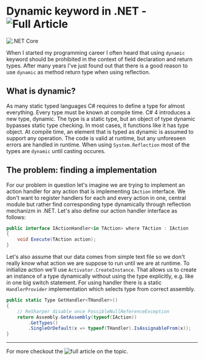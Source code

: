 # Dynamic keyword in .NET - ![Full Article](https://mszynka.pl/articles/csharp-proper-dynamic-usage)

![.NET Core](https://github.com/mszynka/dynamic-type-checking-in-dotnet/workflows/.NET%20Core/badge.svg?branch=master&event=push)

When I started my programming career I often heard that using `dynamic` keyword should be prohibited in the context of field declaration and return types. After many years I've just found out that there is a good reason to use `dynamic` as method return type when using reflection.

## What is dynamic?

As many static typed languages C# requires to define a type for almost everything. Every type must be known at compile time. C# 4 introduces a new type, dynamic. The type is a static type, but an object of type dynamic bypasses static type checking. In most cases, it functions like it has type object. At compile time, an element that is typed as dynamic is assumed to support any operation. The code is valid at runtime, but any unforeseen errors are handled in runtime. When using `System.Reflection` most of the types are `dynamic` until casting occures.

## The problem: finding a implementation

For our problem in question let's imagine we are trying to implement an action handler for any action that is implementing `IAction` interface. We don't want to register handlers for each and every action in one, central module but rather find corresponding type dynamically through reflection mechanizm in .NET. Let's also define our action handler interface as follows: 
```csharp
public interface IActionHandler<in TAction> where TAction : IAction
{
    void Execute(TAction action);
}
```

Let's also assume that our data comes from simple text file so we don't really know what action we are suppose to run until we are at runtime. To initialize action we'll use `Activator.CreateInstance`. That allows us to create an instance of a type dynamically without using the type explicitly, e.g. like in one big switch statement. For using handler there is a static `HandlerProvider` implementation which selects type from correct assembly.

```csharp
public static Type GetHandler<THandler>()
{
    // ReSharper disable once PossibleNullReferenceException
    return Assembly.GetAssembly(typeof(IAction))
        .GetTypes()
        .SingleOrDefault(x => typeof(THandler).IsAssignableFrom(x));
}
```

---
For more checkout the ![full article](https://mszynka.pl/articles/csharp-proper-dynamic-usage) on the topic.
